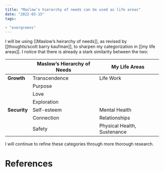 ```yaml
---
title: "Maslow’s hierarchy of needs can be used as life areas"
date: "2022-03-15"
tags:

- "evergreens"
---
```


I will be using [[Maslow’s heirarchy of needs]], as revised by [[thoughts/scott barry kaufman]], to sharpen my categorization in [[my life areas]]. I notice that there is already a stark similarity between the two:

|              | **Maslow’s Hierarchy of Needs** | **My Life Areas**           |
| ------------ | ------------------------------- | --------------------------- |
| **Growth**   | Transcendence                   | Life Work                   |
|              | Purpose                         |                             |
|              | Love                            |                             |
|              | Exploration                     |                             |
| **Security** | Self-esteem                     | Mental Health               |
|              | Connection                      | Relationships               |
|              | Safety                          | Physical Health, Sustenance |

I will continue to refine these categories through more thorough research.

# References
